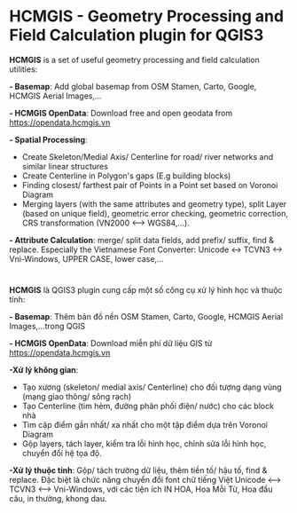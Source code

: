 # HCMGIS - Geometry Processing and Field Calculation plugin for QGIS3

**HCMGIS** is a set of useful geometry processing and field calculation utilities:


**- Basemap**: Add global basemap from OSM Stamen, Carto, Google, HCMGIS Aerial Images,...

**- HCMGIS OpenData**:  Download free and open geodata from https://opendata.hcmgis.vn

**- Spatial Processing**: 

+ Create Skeleton/Medial Axis/ Centerline for road/ river networks and similar linear structures
+ Create Centerline in Polygon's gaps (E.g building blocks)
+ Finding closest/ farthest pair of Points in a Point set based on Voronoi Diagram
+ Merging layers (with the same attributes and geometry type), split Layer (based on unique field), geometric error checking, geometric correction, CRS transformation (VN2000 <--> WGS84,...).

**- Attribute Calculation**: merge/ split data fields, add prefix/ suffix, find & replace. Especially the Vietnamese Font Converter: Unicode <-> TCVN3 <-> Vni-Windows, UPPER CASE, lower case,...

# 

**HCMGIS** là QGIS3 plugin cung cấp một số công cụ xử lý hình học và thuộc tính:


**- Basemap**: Thêm bản đồ nền OSM Stamen, Carto, Google, HCMGIS Aerial Images,...trong QGIS

**- HCMGIS OpenData**:  Download miễn phí dữ liệu GIS từ https://opendata.hcmgis.vn


**-Xử lý không gian**: 
+ Tạo xương (skeleton/ medial axis/ Centerline) cho đối tượng dạng vùng (mạng giao thông/ sông rạch)
+ Tạo Centerline (tim hẻm, đường phân phối điện/ nước) cho các block nhà
+ Tìm cặp điểm gần nhất/ xa nhất cho một tập điểm dựa trên Voronoi Diagram
+ Gộp layers, tách layer, kiểm tra lỗi hình học, chỉnh sửa lỗi hình học, chuyển đổi hệ tọa độ.

**-Xử lý thuộc tính**: Gộp/ tách trường dữ liệu, thêm tiền tố/ hậu tố, find & replace. Đặc biệt là chức năng chuyển đổi font chữ tiếng Việt Unicode <--> TCVN3 <--> Vni-Windows, với các tiện ích IN HOA, Hoa Mỗi Từ, Hoa đầu câu, in thường, khong dau.
